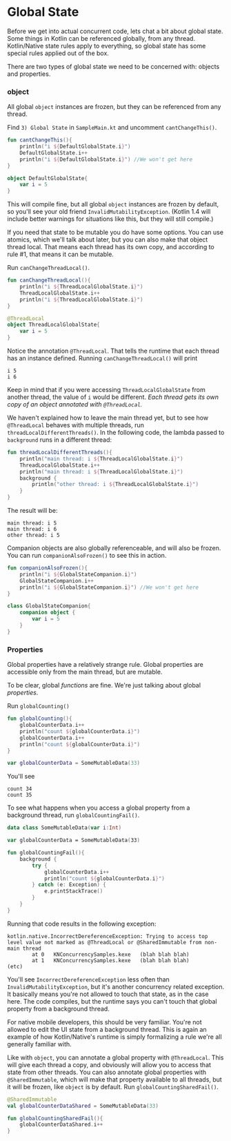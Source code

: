 # Global State

Before we get into actual concurrent code, lets chat a bit about global state. Some things in Kotlin can be referenced globally, from any thread. Kotlin/Native state rules apply to everything, so global state has some special rules applied out of the box.

There are two types of global state we need to be concerned with: objects and properties.

### object

All global `object` instances are frozen, but they can be referenced from any thread.

Find `3) Global State` in `SampleMain.kt` and uncomment `cantChangeThis()`.

```kotlin
fun cantChangeThis(){
    println("i ${DefaultGlobalState.i}")
    DefaultGlobalState.i++
    println("i ${DefaultGlobalState.i}") //We won't get here
}

object DefaultGlobalState{
    var i = 5
}
```

This will compile fine, but all global `object` instances are frozen by default, so you'll see your old friend `InvalidMutabilityException`. (Kotlin 1.4 will include better warnings for situations like this, but they will still compile.)

If you need that state to be mutable you do have some options. You can use atomics, which we'll talk about later, but you can also make that object thread local. That means each thread has its own copy, and according to rule #1, that means it can be mutable.

Run `canChangeThreadLocal()`.

```kotlin
fun canChangeThreadLocal(){
    println("i ${ThreadLocalGlobalState.i}")
    ThreadLocalGlobalState.i++
    println("i ${ThreadLocalGlobalState.i}")
}

@ThreadLocal
object ThreadLocalGlobalState{
    var i = 5
}
```

Notice the annotation `@ThreadLocal`. That tells the runtime that each thread has an instance defined. Running `canChangeThreadLocal()` will print

```
i 5
i 6
```

Keep in mind that if you were accessing `ThreadLocalGlobalState` from another thread, the value of `i` would be different. *Each thread gets its own copy of an object annotated with `@ThreadLocal`.*

We haven't explained how to leave the main thread yet, but to see how `@ThreadLocal` behaves with multiple threads, run `threadLocalDifferentThreads()`. In the following code, the lambda passed to `background` runs in a different thread:

```kotlin
fun threadLocalDifferentThreads(){
    println("main thread: i ${ThreadLocalGlobalState.i}")
    ThreadLocalGlobalState.i++
    println("main thread: i ${ThreadLocalGlobalState.i}")
    background {
        println("other thread: i ${ThreadLocalGlobalState.i}")
    }
}
```

The result will be:

```
main thread: i 5
main thread: i 6
other thread: i 5
```

Companion objects are also globally referenceable, and will also be frozen. You can run `companionAlsoFrozen()` to see this in action.

```kotlin
fun companionAlsoFrozen(){
    println("i ${GlobalStateCompanion.i}")
    GlobalStateCompanion.i++
    println("i ${GlobalStateCompanion.i}") //We won't get here
}

class GlobalStateCompanion{
    companion object {
        var i = 5
    }
}
```

### Properties

Global properties have a relatively strange rule. Global properties are accessible only from the main thread, but are mutable.

To be clear, global *functions* are fine. We're just talking about global *properties*.

Run `globalCounting()`

```kotlin
fun globalCounting(){
    globalCounterData.i++
    println("count ${globalCounterData.i}")
    globalCounterData.i++
    println("count ${globalCounterData.i}")
}

var globalCounterData = SomeMutableData(33)
```

You'll see

```
count 34
count 35
```

To see what happens when you access a global property from a background thread, run `globalCountingFail()`.

```kotlin
data class SomeMutableData(var i:Int)

var globalCounterData = SomeMutableData(33)

fun globalCountingFail(){
    background {
        try {
            globalCounterData.i++
            println("count ${globalCounterData.i}")
        } catch (e: Exception) {
            e.printStackTrace()
        }
    }
}
```

Running that code results in the following exception:

```
kotlin.native.IncorrectDereferenceException: Trying to access top level value not marked as @ThreadLocal or @SharedImmutable from non-main thread
        at 0   KNConcurrencySamples.kexe   (blah blah blah)
        at 1   KNConcurrencySamples.kexe   (blah blah blah)
(etc)

```

You'll see `IncorrectDereferenceException` less often than `InvalidMutabilityException`, but it's another concurrency related exception. It basically means you're not allowed to touch that state, as in the case here. The code compiles, but the runtime says you can't touch that global property from a background thread.

For native mobile developers, this should be very familiar. You're not allowed to edit the UI state from a background thread. This is again an example of how Kotlin/Native's runtime is simply formalizing a rule we're all generally familiar with.

Like with `object`, you can annotate a global property with `@ThreadLocal`. This will give each thread a copy, and obviously will allow you to access that state from other threads. You can also annotate global properties with `@SharedImmutable`, which will make that property available to all threads, but it will be frozen, like `object` is by default. Run `globalCountingSharedFail()`.

```kotlin
@SharedImmutable
val globalCounterDataShared = SomeMutableData(33)

fun globalCountingSharedFail(){
    globalCounterDataShared.i++
}
```

